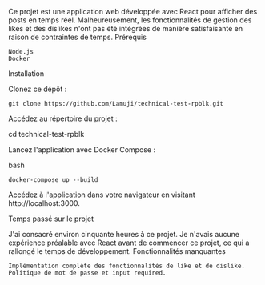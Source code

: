 Ce projet est une application web développée avec React pour afficher des posts en temps réel. Malheureusement, les fonctionnalités de gestion des likes et des dislikes n'ont pas été intégrées de manière satisfaisante en raison de contraintes de temps.
Prérequis

    Node.js
    Docker

Installation

Clonez ce dépôt :

    git clone https://github.com/Lamuji/technical-test-rpblk.git


Accédez au répertoire du projet :

cd technical-test-rpblk

Lancez l'application avec Docker Compose :

bash

    docker-compose up --build

Accédez à l'application dans votre navigateur en visitant http://localhost:3000.

Temps passé sur le projet

J'ai consacré environ cinquante heures à ce projet. Je n'avais aucune expérience préalable avec React avant de commencer ce projet, ce qui a rallongé le temps de développement.
Fonctionnalités manquantes

    Implémentation complète des fonctionnalités de like et de dislike.
    Politique de mot de passe et input required.
